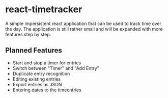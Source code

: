 # react-timetracker
A simple impersistent react application that can be used to track time over the day.
The application is still rather small and will be expanded with more features step by step.

## Planned Features
* Start and stop a timer for entries
* Switch between "Timer" and "Add Entry"
* Duplicate entry recognition
* Editing existing entries
* Export entries as JSON
* Entering dates to the timeentries
